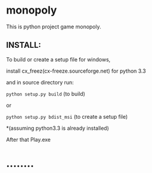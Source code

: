 monopoly
========
This is python project game monopoly. 

INSTALL:
-------
To build or create a setup file for windows,

install cx_freez(cx-freeze.sourceforge.net) for python 3.3

and in source directory run:

`python setup.py build` (to build)

or

`python setup.py bdist_msi`  (to create a setup file)

*(assuming python3.3 is already installed)

After that Play.exe


........
========

